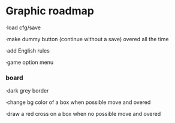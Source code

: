 # Graphic roadmap

·load cfg/save

·make dummy button (continue without a save) overed all the time

·add English rules

·game option menu

### board

·dark grey border

·change bg color of a box when possible move and overed

·draw a red cross on a box when no possible move and overed
